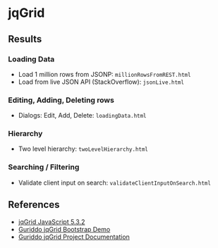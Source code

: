 # jqGrid

## Results

### Loading Data
- Load 1 million rows from JSONP: `millionRowsFromREST.html`
- Load from live JSON API (StackOverflow): `jsonLive.html`

### Editing, Adding, Deleting rows
- Dialogs: Edit, Add, Delete: `loadingData.html`

### Hierarchy
- Two level hierarchy: `twoLevelHierarchy.html`

### Searching / Filtering
- Validate client input on search: `validateClientInputOnSearch.html`

## References
- [jqGrid JavaScript 5.3.2](http://www.trirand.com/blog/)
- [Guriddo jqGrid Bootstrap Demo](http://www.guriddo.net/demo/bootstrap/)
- [Guriddo jqGrid Project Documentation](http://www.guriddo.net/documentation/guriddo/javascript/)